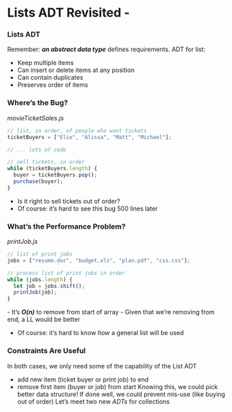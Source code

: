 # Lists ADT Revisited -

### Lists ADT
Remember: ***an abstract data type*** defines requirements.
ADT for list:
- Keep multiple items
- Can insert or delete items at any position
- Can contain duplicates
- Preserves order of items

### Where’s the Bug?
_movieTicketSales.js_
```js
// list, in order, of people who want tickets
ticketBuyers = ["Elie", "Alissa", "Matt", "Michael"];

// ... lots of code

// sell tickets, in order
while (ticketBuyers.length) {
  buyer = ticketBuyers.pop();
  purchase(buyer);
}
```

- Is it right to sell tickets out of order?
- Of course: it’s hard to see this bug 500 lines later

### What’s the Performance Problem?
_printJob.js_
```js
// list of print jobs
jobs = ["resume.doc", "budget.xls", "plan.pdf", "css.css"];

// process list of print jobs in order
while (jobs.length) {
  let job = jobs.shift();
  printJob(job);
}
```

​- It’s ***O(n)*** to remove from start of array
    - Given that we’re removing from end, a LL would be better
- Of course: it’s hard to know _how_ a general list will be used

### Constraints Are Useful
In both cases, we only need some of the capability of the List ADT
- add new item (ticket buyer or print job) to end
- remove first item (buyer or job) from start
Knowing this, we could pick better data structure!
If done well, we could prevent mis-use (like buying out of order)
Let’s meet two new _ADTs_ for collections